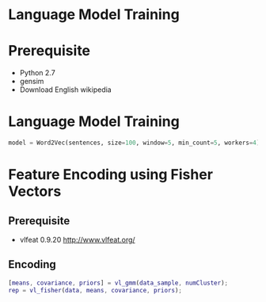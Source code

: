 # Language Model Training

# Prerequisite

+ Python 2.7
+ gensim
+ Download English wikipedia 

# Language Model Training

```python
model = Word2Vec(sentences, size=100, window=5, min_count=5, workers=4)
```

# Feature Encoding using Fisher Vectors
## Prerequisite
+ vlfeat 0.9.20 http://www.vlfeat.org/
## Encoding
```matlab
[means, covariance, priors] = vl_gmm(data_sample, numCluster);
rep = vl_fisher(data, means, covariance, priors);
```
